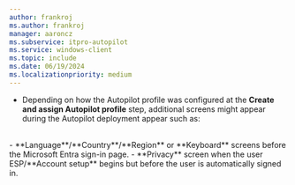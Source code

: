 ```yaml
---
author: frankroj
ms.author: frankroj
manager: aaroncz
ms.subservice: itpro-autopilot
ms.service: windows-client
ms.topic: include
ms.date: 06/19/2024
ms.localizationpriority: medium
---
```


<!-- This file is shared by the following articles:

user-driven/azure-ad-join-deploy-device.md
pre-provisioning/azure-ad-join-user-flow.md

Headings are driven by article context. -->

- Depending on how the Autopilot profile was configured at the **Create and assign Autopilot profile** step, additional screens might appear during the Autopilot deployment appear such as:<br>
<br>
  - **Language**/**Country**/**Region** or **Keyboard** screens before the Microsoft Entra sign-in page.
  - **Privacy** screen when the user ESP/**Account setup** begins but before the user is automatically signed in.

